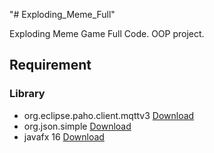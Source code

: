 "# Exploding_Meme_Full" 

Exploding Meme Game Full Code.
OOP project.

## Requirement
### Library
- org.eclipse.paho.client.mqttv3 [Download](https://projects.eclipse.org/projects/iot.paho/downloads)
- org.json.simple [Download](http://www.java2s.com/Code/Jar/j/Downloadjsonsimple11jar.htm)
- javafx 16 [Download](https://witchayut-gm.medium.com/%E0%B8%A7%E0%B8%B4%E0%B8%98%E0%B8%B5%E0%B8%95%E0%B8%B4%E0%B8%94%E0%B8%95%E0%B8%B1%E0%B9%89%E0%B8%87-javafx-%E0%B9%83%E0%B8%99-netbeans-windows-10-1c64d70fd9e1)
